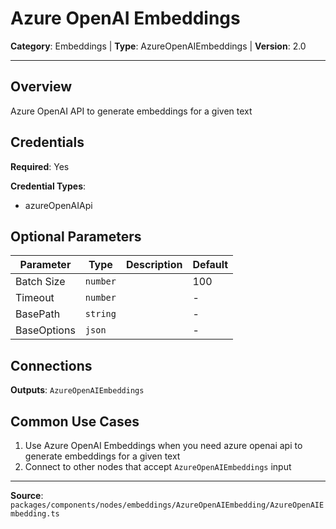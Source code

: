 # Azure OpenAI Embeddings

**Category**: Embeddings | **Type**: AzureOpenAIEmbeddings | **Version**: 2.0

---

## Overview

Azure OpenAI API to generate embeddings for a given text

## Credentials

**Required**: Yes

**Credential Types**:
- azureOpenAIApi

## Optional Parameters

| Parameter | Type | Description | Default |
|-----------|------|-------------|---------|
| Batch Size | `number` |  | 100 |
| Timeout | `number` |  | - |
| BasePath | `string` |  | - |
| BaseOptions | `json` |  | - |

## Connections

**Outputs**: `AzureOpenAIEmbeddings`

## Common Use Cases

1. Use Azure OpenAI Embeddings when you need azure openai api to generate embeddings for a given text
2. Connect to other nodes that accept `AzureOpenAIEmbeddings` input

---

**Source**: `packages/components/nodes/embeddings/AzureOpenAIEmbedding/AzureOpenAIEmbedding.ts`